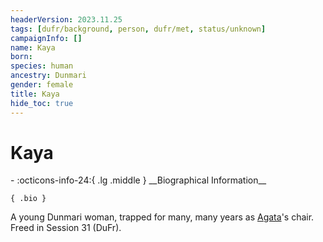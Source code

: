 ```yaml
---
headerVersion: 2023.11.25
tags: [dufr/background, person, dufr/met, status/unknown]
campaignInfo: []
name: Kaya
born:
species: human
ancestry: Dunmari
gender: female
title: Kaya
hide_toc: true
---
```

# Kaya
<div class="grid cards ext-narrow-margin ext-one-column" markdown>
- :octicons-info-24:{ .lg .middle } __Biographical Information__

    { .bio }

</div>


A young Dunmari woman, trapped for many, many years as [Agata](<../fey/agata.md>)'s chair. Freed in Session 31 (DuFr).

